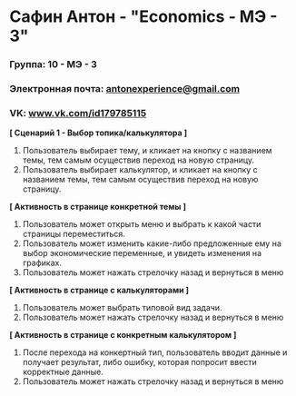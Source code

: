 # Сафин Антон - "Economics - МЭ - 3"

### Группа: 10 - МЭ - 3
### Электронная почта: antonexperience@gmail.com
### VK: www.vk.com/id179785115


**[ Сценарий 1 - Выбор топика/калькулятора ]**
1. Пользователь выбирает тему, и кликает на кнопку с названием темы, тем самым осуществив переход на новую страницу.
2. Пользователь выбирает калькулятор, и кликает на кнопку с названием темы, тем самым осуществив переход на новую страницу.

**[ Активность в странице конкретной темы ]**

1. Пользователь может открыть меню и выбрать к какой части страницы переместиться.
2. Пользователь может изменить какие-либо предложенные ему на выбор экономические переменные, и увидеть изменения на графиках.
3. Пользователь может нажать стрелочку назад и вернуться в меню

**[ Активность в странице с калькуляторами ]**

1. Пользователь может выбрать типовой вид задачи.
2. Пользователь может нажать стрелочку назад и вернуться в меню

**[ Активность в странице с конкретным калькулятором ]**

1. После перехода на конкертный тип, пользователь вводит данные и получает результат, либо ошибку, которая попросит ввести корректные данные.
2. Пользователь может нажать стрелочку назад и вернуться в меню
